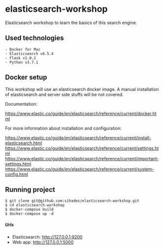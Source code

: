 # elasticsearch-workshop

Elasticsearch workshop to learn the basics of this search engine.

Used technologies
-----------------

```
- Docker for Mac
- Elasticsearch v6.5.4
- Flask v1.0.2
- Python v3.7.1
```

Docker setup
------------
This workshop will use an elasticsearch docker image. A manual installation of elasticsearch and server side stuffs will be not covered.

Documentation: 

https://www.elastic.co/guide/en/elasticsearch/reference/current/docker.html

For more information about installation and configuration:

https://www.elastic.co/guide/en/elasticsearch/reference/current/install-elasticsearch.html
https://www.elastic.co/guide/en/elasticsearch/reference/current/settings.html
https://www.elastic.co/guide/en/elasticsearch/reference/current/important-settings.html
https://www.elastic.co/guide/en/elasticsearch/reference/current/system-config.html

Running project
---------------

```
$ git clone git@github.com:sihades/elasticsearch-workshop.git
$ cd elasticsearch-workshop
$ docker-compose build
$ docker-compose up -d
```

##### Urls
- Elasticsearch: http://127.0.0.1:9200
- Web app: http://127.0.0.1:5000

